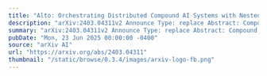 ```yaml
---
title: "Alto: Orchestrating Distributed Compound AI Systems with Nested Ancestry"
description: "arXiv:2403.04311v2 Announce Type: replace Abstract: Compound AI applications chain together subcomponents such as generative language models, document retrievers, and embedding models. Applying traditional systems optimizations such as parallelism and pipelining in compound AI systems is difficult because each component has different constraints in terms of the granularity and type of data that it ingests. New data is often generated during intermediate computations, and text streams may be split into smaller, independent fragments (such as documents to sentences) which may then be re-aggregated at later parts of the computation. Due to this complexity, existing systems to serve compound AI queries do not fully take advantage of parallelism and pipelining opportunities. We present Alto, a framework that automatically optimizes execution of compound AI queries through streaming and parallelism. Bento introduces a new abstraction called nested ancestry, a metadata hierarchy that allows the system to correctly track partial outputs and aggregate data across the heterogeneous constraints of the components of compound AI applications. This metadata is automatically inferred from the programming model, allowing developers to express complex dataflow patterns without needing to reason manually about the details of routing and aggregation. Implementations of four applications in Alto outperform or match implementations in LangGraph, a popular existing AI programming framework. Alto implementations match or improve latency by between 10-30%."
summary: "arXiv:2403.04311v2 Announce Type: replace Abstract: Compound AI applications chain together subcomponents such as generative language models, document retrievers, and embedding models. Applying traditional systems optimizations such as parallelism and pipelining in compound AI systems is difficult because each component has different constraints in terms of the granularity and type of data that it ingests. New data is often generated during intermediate computations, and text streams may be split into smaller, independent fragments (such as documents to sentences) which may then be re-aggregated at later parts of the computation. Due to this complexity, existing systems to serve compound AI queries do not fully take advantage of parallelism and pipelining opportunities. We present Alto, a framework that automatically optimizes execution of compound AI queries through streaming and parallelism. Bento introduces a new abstraction called nested ancestry, a metadata hierarchy that allows the system to correctly track partial outputs and aggregate data across the heterogeneous constraints of the components of compound AI applications. This metadata is automatically inferred from the programming model, allowing developers to express complex dataflow patterns without needing to reason manually about the details of routing and aggregation. Implementations of four applications in Alto outperform or match implementations in LangGraph, a popular existing AI programming framework. Alto implementations match or improve latency by between 10-30%."
pubDate: "Mon, 23 Jun 2025 00:00:00 -0400"
source: "arXiv AI"
url: "https://arxiv.org/abs/2403.04311"
thumbnail: "/static/browse/0.3.4/images/arxiv-logo-fb.png"
---
```


